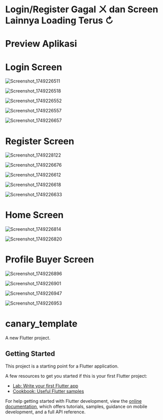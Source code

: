# Login/Register Gagal ㄨ dan Screen Lainnya Loading Terus ↻ 
# Preview Aplikasi
# Login Screen

![Screenshot_1749226511](https://github.com/user-attachments/assets/384e6f75-5c16-41cb-a31e-b1cf7c95484e)

![Screenshot_1749226518](https://github.com/user-attachments/assets/181e3c88-e182-49c3-a5a2-c318ed2b70f7)

![Screenshot_1749226552](https://github.com/user-attachments/assets/43696a2d-978f-4139-b4a7-fa89748f7c64)

![Screenshot_1749226557](https://github.com/user-attachments/assets/db1c90b2-ba33-4841-b1c8-6366b5100431)

![Screenshot_1749226657](https://github.com/user-attachments/assets/e5933fb8-06aa-40e1-b511-5f2b03c59503)

# Register Screen

![Screenshot_1749228122](https://github.com/user-attachments/assets/8a751d83-2532-478a-b325-30a7c154726d)

![Screenshot_1749226676](https://github.com/user-attachments/assets/37512cfd-7975-4f93-8d3d-4c5e6f81fee4)

![Screenshot_1749226612](https://github.com/user-attachments/assets/bee14ab0-746c-4529-89eb-2025afca3585)

![Screenshot_1749226618](https://github.com/user-attachments/assets/1fdbd07c-2117-48d7-aca3-381f89d673dc)

![Screenshot_1749226633](https://github.com/user-attachments/assets/bc7992ae-c667-44a4-877c-dd87f4b320a0)

# Home Screen

![Screenshot_1749226814](https://github.com/user-attachments/assets/1f843305-35d6-47a4-9a1b-2898f235f713)

![Screenshot_1749226820](https://github.com/user-attachments/assets/b937e183-1a44-42d1-8c55-ccd9350b0392)

# Profile Buyer Screen

![Screenshot_1749226896](https://github.com/user-attachments/assets/4dcf6ca1-34d7-43c6-aa8a-6d4d05f589ee)

![Screenshot_1749226901](https://github.com/user-attachments/assets/0fc4f42b-47a5-4950-a736-b45a7738016e)

![Screenshot_1749226947](https://github.com/user-attachments/assets/20490fca-c57e-44d8-b912-28fa47eddc14)

![Screenshot_1749226953](https://github.com/user-attachments/assets/7fd203be-7d5d-4abf-b798-1720cbbb7b57)

# canary_template

A new Flutter project.

## Getting Started

This project is a starting point for a Flutter application.

A few resources to get you started if this is your first Flutter project:

- [Lab: Write your first Flutter app](https://docs.flutter.dev/get-started/codelab)
- [Cookbook: Useful Flutter samples](https://docs.flutter.dev/cookbook)

For help getting started with Flutter development, view the
[online documentation](https://docs.flutter.dev/), which offers tutorials,
samples, guidance on mobile development, and a full API reference.
